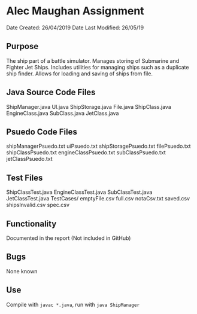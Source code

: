 # Alec Maughan Assignment

Date Created: 26/04/2019
Date Last Modified: 26/05/19

## Purpose
The ship part of a battle simulator. Manages storing of Submarine and Fighter Jet Ships. Includes utilities for managing ships such as a duplicate ship finder. Allows for loading and saving of ships from file.

## Java Source Code Files
ShipManager.java
UI.java
ShipStorage.java
File.java
ShipClass.java
EngineClass.java
SubClass.java
JetClass.java

## Psuedo Code Files
shipManagerPsuedo.txt
uiPsuedo.txt
shipStoragePsuedo.txt
filePsuedo.txt
shipClassPsuedo.txt
engineClassPsuedo.txt
subClassPsuedo.txt
jetClassPsuedo.txt

## Test Files
ShipClassTest.java
EngineClassTest.java
SubClassTest.java
JetClassTest.java
TestCases/
    emptyFile.csv
    full.csv
    notaCsv.txt
    saved.csv
    shipsInvalid.csv
    spec.csv

## Functionality
Documented in the report (Not included in GitHub)

## Bugs
None known

## Use
Compile with `javac *.java`, run with `java ShipManager`